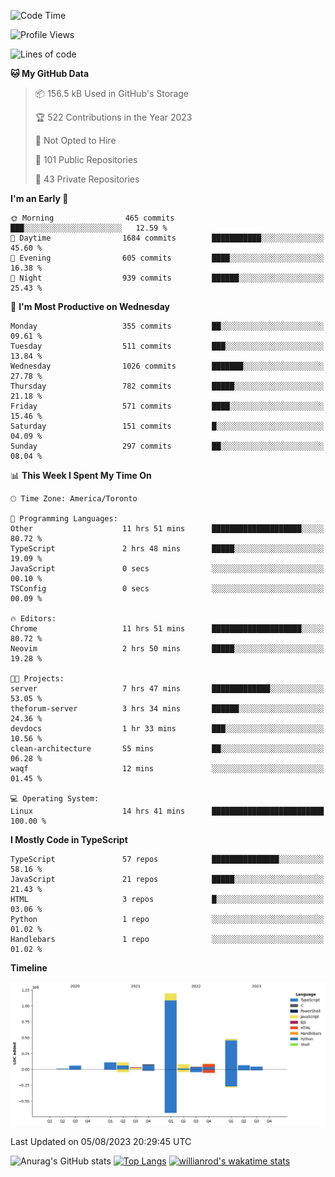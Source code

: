 <!--START_SECTION:waka-->
![Code Time](http://img.shields.io/badge/Code%20Time-446%20hrs%2037%20mins-blue)

![Profile Views](http://img.shields.io/badge/Profile%20Views-0-blue)

![Lines of code](https://img.shields.io/badge/From%20Hello%20World%20I%27ve%20Written-2.4%20million%20lines%20of%20code-blue)

**🐱 My GitHub Data** 

> 📦 156.5 kB Used in GitHub's Storage 
 > 
> 🏆 522 Contributions in the Year 2023
 > 
> 🚫 Not Opted to Hire
 > 
> 📜 101 Public Repositories 
 > 
> 🔑 43 Private Repositories 
 > 
**I'm an Early 🐤** 

```text
🌞 Morning                465 commits         ███░░░░░░░░░░░░░░░░░░░░░░   12.59 % 
🌆 Daytime                1684 commits        ███████████░░░░░░░░░░░░░░   45.60 % 
🌃 Evening                605 commits         ████░░░░░░░░░░░░░░░░░░░░░   16.38 % 
🌙 Night                  939 commits         ██████░░░░░░░░░░░░░░░░░░░   25.43 % 
```
📅 **I'm Most Productive on Wednesday** 

```text
Monday                   355 commits         ██░░░░░░░░░░░░░░░░░░░░░░░   09.61 % 
Tuesday                  511 commits         ███░░░░░░░░░░░░░░░░░░░░░░   13.84 % 
Wednesday                1026 commits        ███████░░░░░░░░░░░░░░░░░░   27.78 % 
Thursday                 782 commits         █████░░░░░░░░░░░░░░░░░░░░   21.18 % 
Friday                   571 commits         ████░░░░░░░░░░░░░░░░░░░░░   15.46 % 
Saturday                 151 commits         █░░░░░░░░░░░░░░░░░░░░░░░░   04.09 % 
Sunday                   297 commits         ██░░░░░░░░░░░░░░░░░░░░░░░   08.04 % 
```


📊 **This Week I Spent My Time On** 

```text
🕑︎ Time Zone: America/Toronto

💬 Programming Languages: 
Other                    11 hrs 51 mins      ████████████████████░░░░░   80.72 % 
TypeScript               2 hrs 48 mins       █████░░░░░░░░░░░░░░░░░░░░   19.09 % 
JavaScript               0 secs              ░░░░░░░░░░░░░░░░░░░░░░░░░   00.10 % 
TSConfig                 0 secs              ░░░░░░░░░░░░░░░░░░░░░░░░░   00.09 % 

🔥 Editors: 
Chrome                   11 hrs 51 mins      ████████████████████░░░░░   80.72 % 
Neovim                   2 hrs 50 mins       █████░░░░░░░░░░░░░░░░░░░░   19.28 % 

🐱‍💻 Projects: 
server                   7 hrs 47 mins       █████████████░░░░░░░░░░░░   53.05 % 
theforum-server          3 hrs 34 mins       ██████░░░░░░░░░░░░░░░░░░░   24.36 % 
devdocs                  1 hr 33 mins        ███░░░░░░░░░░░░░░░░░░░░░░   10.56 % 
clean-architecture       55 mins             ██░░░░░░░░░░░░░░░░░░░░░░░   06.28 % 
waqf                     12 mins             ░░░░░░░░░░░░░░░░░░░░░░░░░   01.45 % 

💻 Operating System: 
Linux                    14 hrs 41 mins      █████████████████████████   100.00 % 
```

**I Mostly Code in TypeScript** 

```text
TypeScript               57 repos            ███████████████░░░░░░░░░░   58.16 % 
JavaScript               21 repos            █████░░░░░░░░░░░░░░░░░░░░   21.43 % 
HTML                     3 repos             █░░░░░░░░░░░░░░░░░░░░░░░░   03.06 % 
Python                   1 repo              ░░░░░░░░░░░░░░░░░░░░░░░░░   01.02 % 
Handlebars               1 repo              ░░░░░░░░░░░░░░░░░░░░░░░░░   01.02 % 
```



**Timeline**

![Lines of Code chart](https://raw.githubusercontent.com/wise-introvert/wise-introvert/master/assets/bar_graph.png)


 Last Updated on 05/08/2023 20:29:45 UTC
<!--END_SECTION:waka-->

![Anurag's GitHub stats](https://github-readme-stats.vercel.app/api?username=wise-introvert&count_private=true&show_icons=true)
[![Top Langs](https://github-readme-stats.vercel.app/api/top-langs/?username=wise-introvert&langs_count=10)](https://github.com/anuraghazra/github-readme-stats)
[![willianrod's wakatime stats](https://github-readme-stats.vercel.app/api/wakatime?username=wiseintrovert)](https://github.com/anuraghazra/github-readme-stats)
